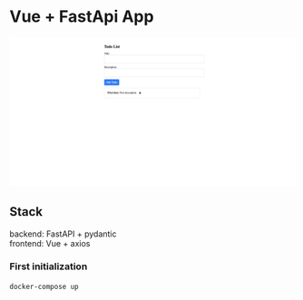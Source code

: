# Vue + FastApi App

![img.png](docs/app.png)

## Stack

backend: FastAPI + pydantic </br>
frontend: Vue + axios

### First initialization

```bash
docker-compose up
```

